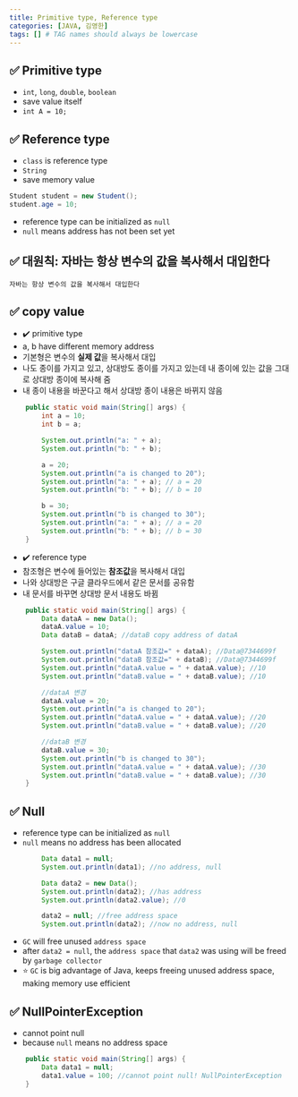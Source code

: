```yaml
---
title: Primitive type, Reference type
categories: [JAVA, 김영한]
tags: [] # TAG names should always be lowercase
---
```


## ✅ Primitive type

- `int`, `long`, `double`, `boolean`
- save value itself
- `int A = 10;`

## ✅ Reference type

- `class` is reference type
- `String`
- save memory value

```java
Student student = new Student();
student.age = 10;
```

- reference type can be initialized as `null`
- `null` means address has not been set yet

## ✅ 대원칙: 자바는 항상 변수의 값을 복사해서 대입한다

```
자바는 항상 변수의 값을 복사해서 대입한다
```

## ✅ copy value

- ✔️ primitive type
- a, b have different memory address
- 기본형은 변수의 **실제 값**을 복사해서 대입
- 나도 종이를 가지고 있고, 상대방도 종이를 가지고 있는데 내 종이에 있는 값을 그대로 상대방 종이에 복사해 줌
- 내 종이 내용을 바꾼다고 해서 상대방 종이 내용은 바뀌지 않음

```java
    public static void main(String[] args) {
        int a = 10;
        int b = a;

        System.out.println("a: " + a);
        System.out.println("b: " + b);

        a = 20;
        System.out.println("a is changed to 20");
        System.out.println("a: " + a); // a = 20
        System.out.println("b: " + b); // b = 10

        b = 30;
        System.out.println("b is changed to 30");
        System.out.println("a: " + a); // a = 20
        System.out.println("b: " + b); // b = 30
    }
```

- ✔️ reference type
- 참조형은 변수에 들어있는 **참조값**을 복사해서 대입
- 나와 상대방은 구글 클라우드에서 같은 문서를 공유함
- 내 문서를 바꾸면 상대방 문서 내용도 바뀜

```java
    public static void main(String[] args) {
        Data dataA = new Data();
        dataA.value = 10;
        Data dataB = dataA; //dataB copy address of dataA

        System.out.println("dataA 참조값=" + dataA); //Data@7344699f
        System.out.println("dataB 참조값=" + dataB); //Data@7344699f
        System.out.println("dataA.value = " + dataA.value); //10
        System.out.println("dataB.value = " + dataB.value); //10

        //dataA 변경
        dataA.value = 20;
        System.out.println("a is changed to 20");
        System.out.println("dataA.value = " + dataA.value); //20
        System.out.println("dataB.value = " + dataB.value); //20

        //dataB 변경
        dataB.value = 30;
        System.out.println("b is changed to 30");
        System.out.println("dataA.value = " + dataA.value); //30
        System.out.println("dataB.value = " + dataB.value); //30
    }
```

## ✅ Null

- reference type can be initialized as `null`
- `null` means no address has been allocated

```java
        Data data1 = null;
        System.out.println(data1); //no address, null

        Data data2 = new Data();
        System.out.println(data2); //has address
        System.out.println(data2.value); //0

        data2 = null; //free address space
        System.out.println(data2); //now no address, null
```

- `GC` will free unused `address space`
- after `data2 = null`, the `address space` that `data2` was using will be freed by `garbage collector`
- ⭐️ `GC` is big advantage of Java, keeps freeing unused address space, making memory use efficient

## ✅ NullPointerException

- cannot point null
- because `null` means no address space

```java
    public static void main(String[] args) {
        Data data1 = null;
        data1.value = 100; //cannot point null! NullPointerException
    }
```
